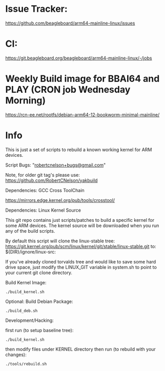 # Issue Tracker:

https://github.com/beagleboard/arm64-mainline-linux/issues

# CI:

https://git.beagleboard.org/beagleboard/arm64-mainline-linux/-/jobs

# Weekly Build image for BBAI64 and PLAY (CRON job Wednesday Morning)

https://rcn-ee.net/rootfs/debian-arm64-12-bookworm-minimal-mainline/

# Info

This is just a set of scripts to rebuild a known working kernel for ARM devices.

Script Bugs: "robertcnelson+bugs@gmail.com"

Note, for older git tag's please use: https://github.com/RobertCNelson/yakbuild

Dependencies: GCC Cross ToolChain

https://mirrors.edge.kernel.org/pub/tools/crosstool/

Dependencies: Linux Kernel Source

This git repo contains just scripts/patches to build a specific kernel for some
ARM devices. The kernel source will be downloaded when you run any of the build
scripts.

By default this script will clone the linux-stable tree:
https://git.kernel.org/pub/scm/linux/kernel/git/stable/linux-stable.git
to: ${DIR}/ignore/linux-src:

If you've already cloned torvalds tree and would like to save some hard drive
space, just modify the LINUX_GIT variable in system.sh to point to your current
git clone directory.

Build Kernel Image:

```
./build_kernel.sh
```

Optional: Build Debian Package:

```
./build_deb.sh
```

Development/Hacking:

first run (to setup baseline tree):

```
./build_kernel.sh
```

then modify files under KERNEL directory
then run (to rebuild with your changes):

```
./tools/rebuild.sh
```

